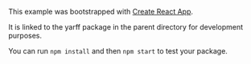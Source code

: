 This example was bootstrapped with [Create React App](https://github.com/facebook/create-react-app).

It is linked to the yarff package in the parent directory for development purposes.

You can run `npm install` and then `npm start` to test your package.
